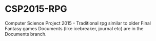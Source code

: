 # CSP2015-RPG
Computer Science Project 2015 - Traditional rpg similar to older Final Fantasy games
Documents (like icebreaker, journal etc) are in the Documents branch.
